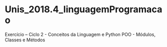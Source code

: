 # Unis_2018.4_linguagemProgramacao
Exercício – Ciclo 2 - Conceitos da Linguagem e Python POO - Módulos, Classes e Métodos
